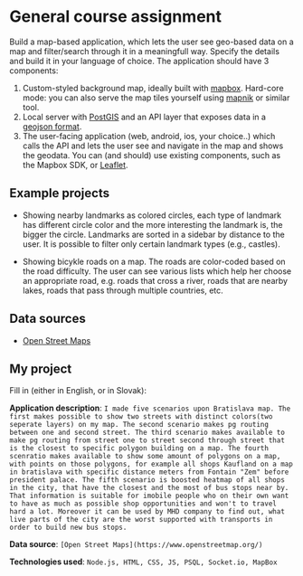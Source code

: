 # General course assignment

Build a map-based application, which lets the user see geo-based data on a map and filter/search through it in a meaningfull way. Specify the details and build it in your language of choice. The application should have 3 components:

1. Custom-styled background map, ideally built with [mapbox](http://mapbox.com). Hard-core mode: you can also serve the map tiles yourself using [mapnik](http://mapnik.org/) or similar tool.
2. Local server with [PostGIS](http://postgis.net/) and an API layer that exposes data in a [geojson format](http://geojson.org/).
3. The user-facing application (web, android, ios, your choice..) which calls the API and lets the user see and navigate in the map and shows the geodata. You can (and should) use existing components, such as the Mapbox SDK, or [Leaflet](http://leafletjs.com/).

## Example projects

- Showing nearby landmarks as colored circles, each type of landmark has different circle color and the more interesting the landmark is, the bigger the circle. Landmarks are sorted in a sidebar by distance to the user. It is possible to filter only certain landmark types (e.g., castles).

- Showing bicykle roads on a map. The roads are color-coded based on the road difficulty. The user can see various lists which help her choose an appropriate road, e.g. roads that cross a river, roads that are nearby lakes, roads that pass through multiple countries, etc.

## Data sources

- [Open Street Maps](https://www.openstreetmap.org/)

## My project

Fill in (either in English, or in Slovak):

**Application description**: `I made five scenarios upon Bratislava map. The first makes possible to show two streets with distinct colors(two seperate layers) on my map. The second scenario makes pg routing between one and second street. The third scenario makes available to make pg routing from street one to street second through street that is the closest to specific polygon building on a map. The fourth scenratio makes available to show some amount of polygons on a map, with points on those polygons, for example all shops Kaufland on a map in bratislava with specific distance meters from Fontain "Zem" before president palace. The fifth scenario is boosted heatmap of all shops in the city, that have the closest and the most of bus stops near by. That information is suitable for imobile people who on their own want to have as much as possible shop opportunities and won't to travel hard a lot. Moreover it can be used by MHD company to find out, what live parts of the city are the worst supported with transports in order to build new bus stops.`

**Data source**: `[Open Street Maps](https://www.openstreetmap.org/)`

**Technologies used**: `Node.js, HTML, CSS, JS, PSQL, Socket.io, MapBox`
